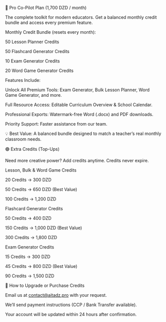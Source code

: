 🔵 Pro Co-Pilot Plan (1,700 DZD / month)

The complete toolkit for modern educators. Get a balanced monthly credit bundle and access every premium feature.

Monthly Credit Bundle (resets every month):

50 Lesson Planner Credits

50 Flashcard Generator Credits

10 Exam Generator Credits

20 Word Game Generator Credits

Features Include:

Unlock All Premium Tools: Exam Generator, Bulk Lesson Planner, Word Game Generator, and more.

Full Resource Access: Editable Curriculum Overview & School Calendar.

Professional Exports: Watermark-free Word (.docx) and PDF downloads.

Priority Support: Faster assistance from our team.

💡 Best Value: A balanced bundle designed to match a teacher’s real monthly classroom needs.

🟣 Extra Credits (Top-Ups)

Need more creative power? Add credits anytime. Credits never expire.

Lesson, Bulk & Word Game Credits

20 Credits → 300 DZD

50 Credits → 650 DZD (Best Value)

100 Credits → 1,200 DZD

Flashcard Generator Credits

50 Credits → 400 DZD

150 Credits → 1,000 DZD (Best Value)

300 Credits → 1,800 DZD

Exam Generator Credits

15 Credits → 300 DZD

45 Credits → 800 DZD (Best Value)

90 Credits → 1,500 DZD

📧 How to Upgrade or Purchase Credits

Email us at contact@aitadz.pro
 with your request.

We’ll send payment instructions (CCP / Bank Transfer available).

Your account will be updated within 24 hours after confirmation.